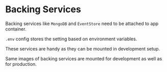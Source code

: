 # Backing Services

Backing services like `MongoDB` and `EventStore` need to be attached to app container.

`.env` config stores the setting based on environment variables.

These services are handy as they can be mounted in development setup.

Same images of backing services are mounted for development as well as for production.
